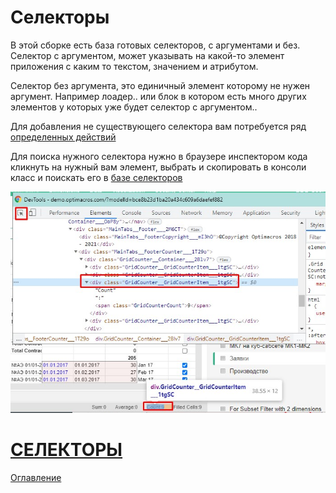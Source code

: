 # Селекторы

В этой сборке есть база готовых селекторов, с аргументами и без.
Селектор с аргументом, может указывать на какой-то элемент приложения с каким то текстом, значением и атрибутом.

Селектор без аргумента, это единичный элемент которому не нужен аргумент. Например лоадер.. или блок в котором есть много других элементов у которых уже будет селектор с аргументом.. 

Для добавления не существующего селектора вам потребуется ряд [определенных действий]()

Для поиска нужного селектора нужно в браузере инспектором кода кликнуть на нужный вам элемент, выбрать и скопировать в консоли класс и поискать его в [базе селекторов](./selector.md)

![](slectors\screenshots\inspectorAndSearchClass.jpg "Search Class")


# [СЕЛЕКТОРЫ](./selector.md)

[Оглавление](../README.md)
